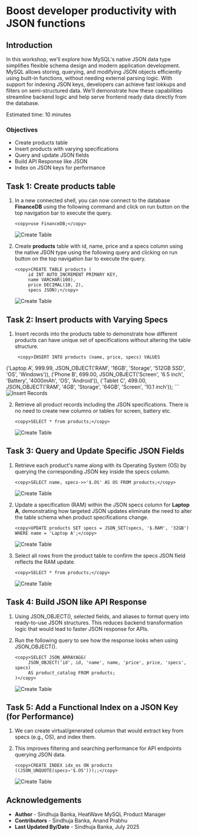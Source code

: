 # Boost developer productivity with JSON functions

## Introduction

In this workshop, we'll explore how MySQL's native JSON data type simplifies flexible schema design and modern application development. MySQL allows storing, querying, and modifying JSON objects efficiently using built-in functions, without needing external parsing logic. With support for indexing JSON keys, developers can achieve fast lokkups and filters on semi-structured data. We'll demonstrate how these capabilities streamline backend logic and help serve frontend ready data directly from the database.

Estimated time: 10 minutes

### Objectives

* Create products table
* Insert products with varying specifications
* Query and update JSON fields
* Build API Response like JSON
* Index on JSON keys for performance

## Task 1: Create products table

1. In a new connected shell, you can now connect to the database **FinanceDB** using the following command and click on run button on the top navigation bar to execute the query.

     ```
     <copy>use FinanceDB;</copy>
     ```
     ![Create Table](./images/finance-db.png " ")

2. Create **products** table with id, name, price and a specs column using the native JSON type using the following query and clicking on run button on the top navigation bar to execute the query.

     ```
     <copy>CREATE TABLE products (
          id INT AUTO_INCREMENT PRIMARY KEY, 
          name VARCHAR(100), 
          price DECIMAL(10, 2), 
          specs JSON);</copy>
     ```
     ![Create Table](./images/products-table.png " ")

## Task 2: Insert products with Varying Specs

1. Insert records into the products table to demonstrate how different products can have unique set of specifications without altering the table structure.

    ```
     <copy>INSERT INTO products (name, price, specs) VALUES
('Laptop A', 999.99, JSON_OBJECT('RAM', '16GB', 'Storage', '512GB SSD', 'OS', 'Windows')),
('Phone B', 699.00, JSON_OBJECT('Screen', '6.5 inch', 'Battery', '4000mAh', 'OS', 'Android')),
('Tablet C', 499.00, JSON_OBJECT('RAM', '4GB', 'Storage', '64GB', 'Screen', '10.1 inch'));</copy>
    ```
    ![Insert Records](./images/insert-records.png " ")

2. Retrieve all product records including the JSON specifications. There is no need to create new columns or tables for screen, battery etc.

     ```
     <copy>SELECT * from products;</copy>
     ```
     ![Create Table](./images/select-products.png " ")

## Task 3: Query and Update Specific JSON Fields

1. Retrieve each product's name along with its Operating System (OS) by querying the corresponding JSON key inside the specs column.

     ```
     <copy>SELECT name, specs->>'$.OS' AS OS FROM products;</copy>
     ```
     ![Create Table](./images/query-json.png " ")

2. Update a specification (RAM) within the JSON specs column for **Laptop A**, demonstrating how targeted JSON updates eliminate the need to alter the table schema when product specifications change.

     ```
     <copy>UPDATE products SET specs = JSON_SET(specs, '$.RAM', '32GB') WHERE name = 'Laptop A';</copy>
     ```
     ![Create Table](./images/update-record.png " ")

3. Select all rows from the product table to confirm the specs JSON field reflects the RAM update.

     ```
     <copy>SELECT * from products;</copy>
     ```
     ![Create Table](./images/updated-products.png " ")

## Task 4: Build JSON like API Response

1. Using JSON_OBJECT(), selected fields, and aliases to format query into ready-to-use JSON structures. This reduces backend transformation logic that would lead to faster JSON response for APIs.

2. Run the following query to see how the response looks when using JSON_OBJECT().

     ```
     <copy>SELECT JSON_ARRAYAGG(
          JSON_OBJECT('id', id, 'name', name, 'price', price, 'specs', specs)
          AS product_catalog FROM products;
     )</copy>
     ```
     ![Create Table](./images/api-response.png " ")

## Task 5: Add a Functional Index on a JSON Key (for Performance)

1. We can create virtual/generated columsn that would extract key from specs (e.g., OS), and index them.

2. This improves filtering and searching performance for API endpoints querying JSON data.

     ```
     <copy>CREATE INDEX idx_os ON products ((JSON_UNQUOTE(specs→'$.OS')));;</copy>
     ```
     ![Create Table](./images/update-record.png " ")

## Acknowledgements

* **Author** - Sindhuja Banka, HeatWave MySQL Product Manager
* **Contributors** - Sindhuja Banka, Anand Prabhu
* **Last Updated By/Date** - Sindhuja Banka, July 2025
